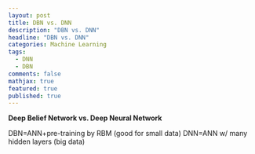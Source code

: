 ```yaml
---
layout: post
title: DBN vs. DNN
description: "DBN vs. DNN"
headline: "DBN vs. DNN"
categories: Machine Learning
tags: 
  - DNN
  - DBN
comments: false
mathjax: true
featured: true
published: true
---
```



**Deep Belief Network vs. Deep Neural Network**

DBN=ANN+pre-training by RBM (good for small data)
DNN=ANN w/ many hidden layers (big data)